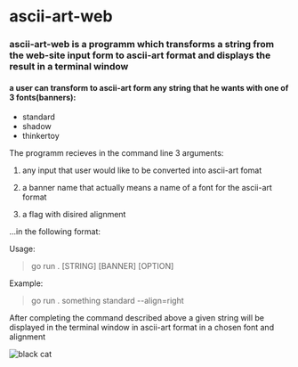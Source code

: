 # ascii-art-web

### ascii-art-web is a programm which transforms a string from the web-site input form to ascii-art format and displays the result in a terminal window 


#### a user can transform to ascii-art form any string that he wants with one of 3 fonts(banners):

- standard
- shadow
- thinkertoy

The programm recieves in the command line 3 arguments: 

1) any input that user would like to be converted into ascii-art fomat

2) a banner name that actually means a name of a font for the ascii-art format

3) a flag with disired alignment


...in the following format: 

Usage: 
> go run . [STRING] [BANNER] [OPTION]

Example: 
> go run . something standard --align=right


After completing the command described above a given string will be displayed in the terminal window in ascii-art format in a chosen font and alignment


![black cat](https://encrypted-tbn0.gstatic.com/images?q=tbn:ANd9GcTlCmZNZTRr2c33iinneBtyyW2NjFkOSpGOLw&usqp=CAU)